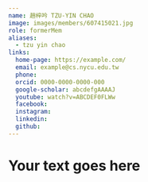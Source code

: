 ```yaml
---
name: 趙梓吟 TZU-YIN CHAO 
image: images/members/607415021.jpg 
role: formerMem
aliases:
  - tzu yin chao
links:
  home-page: https://example.com/
  email: example@cs.nycu.edu.tw
  phone: 
  orcid: 0000-0000-0000-000
  google-scholar: abcdefgAAAAJ
  youtube: watch?v=ABCDEF0FLWw
  facebook:
  instagram:
  linkedin:
  github:
---
```

# Your text goes here

